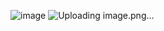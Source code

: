 ![image](https://github.com/user-attachments/assets/4e779429-8f25-40ea-8913-8ad6bfc2f96a)
![Uploading image.png…]()
